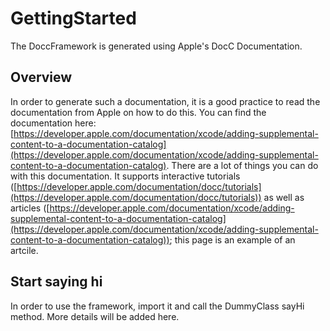 # GettingStarted

The DoccFramework is generated using Apple's DocC Documentation. 

## Overview

In order to generate such a documentation, it is a good practice to read the documentation from Apple on how to do this. You can find the documentation 
here: [https://developer.apple.com/documentation/xcode/adding-supplemental-content-to-a-documentation-catalog](https://developer.apple.com/documentation/xcode/adding-supplemental-content-to-a-documentation-catalog).
There are a lot of things you can do with this documentation. It supports interactive tutorials ([https://developer.apple.com/documentation/docc/tutorials](https://developer.apple.com/documentation/docc/tutorials)) as well as articles ([https://developer.apple.com/documentation/xcode/adding-supplemental-content-to-a-documentation-catalog](https://developer.apple.com/documentation/xcode/adding-supplemental-content-to-a-documentation-catalog)); 
this page is an example of an artcile.

## Start saying hi
In order to use the framework, import it and call the DummyClass sayHi method. More details will be added here.
